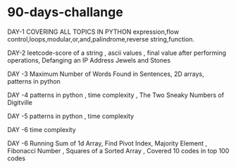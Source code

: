 # 90-days-challange

DAY-1
COVERING ALL TOPICS IN PYTHON
expression,flow control,loops,modular,or,and,palindrome,reverse string,function.

DAY-2
leetcode-score of a string , ascii values , final value after performing operations, Defanging an IP Address
Jewels and Stones

DAY -3
Maximum Number of Words Found in Sentences, 2D arrays, patterns in python

DAY -4
patterns in python , time complexity , The Two Sneaky Numbers of Digitville

DAY -5
patterns in python , time complexity

DAY -6
time complexity

DAY -6
Running Sum of 1d Array, Find Pivot Index, Majority Element , Fibonacci Number , Squares of a Sorted Array , Covered 10 codes in top 100 codes



